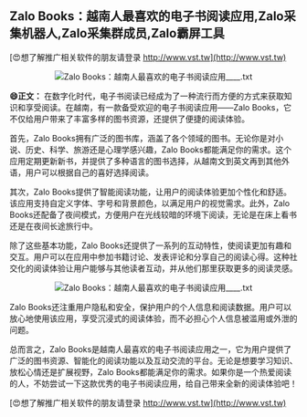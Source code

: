 ## **Zalo Books：越南人最喜欢的电子书阅读应用,Zalo采集机器人,Zalo采集群成员,Zalo霸屏工具**

[😍想了解推广相关软件的朋友请登录 http://www.vst.tw](http://www.vst.tw)

 <center><img src="https://vst.tw/MP4/tuiguang/png/0.png" alt="Zalo Books：越南人最喜欢的电子书阅读应用____.txt"></center>

**😄正文：**
在数字化时代，电子书阅读已经成为了一种流行而方便的方式来获取知识和享受阅读。在越南，有一款备受欢迎的电子书阅读应用——Zalo Books，它不仅给用户带来了丰富多样的图书资源，还提供了便捷的阅读体验。

首先，Zalo Books拥有广泛的图书库，涵盖了各个领域的图书。无论你是对小说、历史、科学、旅游还是心理学感兴趣，Zalo Books都能满足你的需求。这个应用定期更新新书，并提供了多种语言的图书选择，从越南文到英文再到其他外语，用户可以根据自己的喜好选择阅读。

其次，Zalo Books提供了智能阅读功能，让用户的阅读体验更加个性化和舒适。该应用支持自定义字体、字号和背景颜色，以满足用户的视觉需求。此外，Zalo Books还配备了夜间模式，方便用户在光线较暗的环境下阅读，无论是在床上看书还是在夜间长途旅行中。

除了这些基本功能，Zalo Books还提供了一系列的互动特性，使阅读更加有趣和交互。用户可以在应用中参加书籍讨论、发表评论和分享自己的阅读心得。这种社交化的阅读体验让用户能够与其他读者互动，并从他们那里获取更多的阅读灵感。

 <center><img src="https://vst.tw/MP4/tuiguang/png/3.png" alt="Zalo Books：越南人最喜欢的电子书阅读应用____.txt"></center>

Zalo Books还注重用户隐私和安全，保护用户的个人信息和阅读数据。用户可以放心地使用该应用，享受沉浸式的阅读体验，而不必担心个人信息被滥用或外泄的问题。

总而言之，Zalo Books是越南人最喜欢的电子书阅读应用之一，它为用户提供了广泛的图书资源、智能化的阅读功能以及互动交流的平台。无论是想要学习知识、放松心情还是扩展视野，Zalo Books都能满足你的需求。如果你是一个热爱阅读的人，不妨尝试一下这款优秀的电子书阅读应用，给自己带来全新的阅读体验吧！

[😍想了解推广相关软件的朋友请登录 http://www.vst.tw](http://www.vst.tw)



